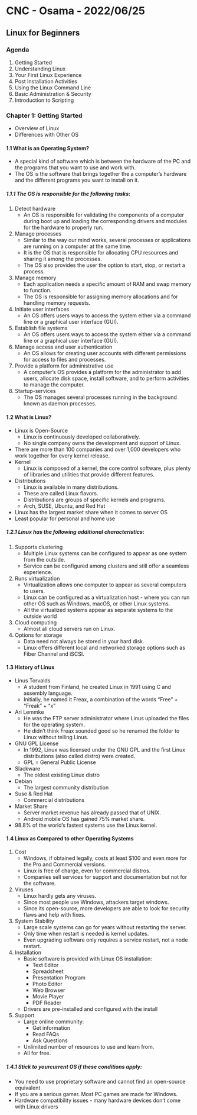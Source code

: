 # CNC - Osama - 2022/06/25

## Linux for Beginners

### Agenda

1. Getting Started
2. Understanding Linux
3. Your First Linux Experience
4. Post Installation Activities
5. Using the Linux Command Line
6. Basic Administration & Security
7. Introduction to Scripting

### Chapter 1: Getting Started

- Overview of Linux
- Differences with Other OS

#### 1.1 What is an Operating System?

- A special kind of software which is between the hardware of the PC and the programs that you want to use and work with.
- The OS is the software that brings together the a computer’s hardware and the different programs you want to install on it.

##### 1.1.1 The OS is responsible for the following tasks:

1. Detect hardware
   - An OS is responsible for validating the components of a computer during boot up and loading the corresponding drivers and modules for the hardware to properly run.
2. Manage processes
   - Similar to the way our mind works, several processes or applications are running on a computer at the same time.
   - It is the OS that is responsible for allocating CPU resources and sharing it among the processes.
   - The OS also provides the user the option to start, stop, or restart a process.
3. Manage memory
   - Each application needs a specific amount of RAM and swap memory to function.
   - The OS is responsible for assigning memory allocations and for handling memory requests.
4. Initiate user interfaces
   - An OS offers users ways to access the system either via a command line or a graphical user interface (GUI).
5. Establish file systems
   - An OS offers users ways to access the system either via a command line or a graphical user interface (GUI).
6. Manage access and user authentication
   - An OS allows for creating user accounts with different permissions for access to files and processes.
7. Provide a platform for administrative use
   - A computer’s OS provides a platform for the administrator to add users, allocate disk space, install software, and to perform activities to manage the computer.
8. Startup-services
   - The OS manages several processes running in the background known as daemon processes.

#### 1.2 What is Linux?

- Linux is Open-Source
  - Linux is continuously developed collaboratively.
  - No single company owns the development and support of Linux.
- There are more than 100 companies and over 1,000 developers who work together for every kernel release.
- Kernel
  - Linux is composed of a kernel, the core control software, plus plenty of libraries and utilities that provide different features.
- Distributions
  - Linux is available in many distributions.
  - These are called Linux flavors.
  - Distributions are groups of specific kernels and programs.
  - Arch, SUSE, Ubuntu, and Red Hat
- Linux has the largest market share when it comes to server OS
- Least popular for personal and home use

##### 1.2.1 Linux has the following additional characteristics:

1. Supports clustering
   - Multiple Linux systems can be configured to appear as one system from the outside.
   - Service can be configured among clusters and still offer a seamless experience.
2. Runs virtualization
   - Virtualization allows one computer to appear as several computers to users.
   - Linux can be configured as a virtualization host - where you can run other OS such as Windows, macOS, or other Linux systems.
   - All the virtualized systems appear as separate systems to the outside world
3. Cloud computing
   - Almost all cloud servers run on Linux.
4. Options for storage
   - Data need not always be stored in your hard disk.
   - Linux offers different local and networked storage options such as Fiber Channel and iSCSI.

#### 1.3 History of Linux

- Linus Torvalds
  - A student from Finland, he created Linux in 1991 using C and assembly language.
  - Initially, he named it Freax, a combination of the words “Free” + “Freak” + “x”
- Ari Lemmke
  - He was the FTP server administrator where Linus uploaded the files for the operating system.
  - He didn’t think Freax sounded good so he renamed the folder to Linux without telling Linus.
- GNU GPL License
  - In 1992, Linux was licensed under the GNU GPL and the first Linux distributions (also called distro) were created.
  - GPL = General Public License
- Slackware
  - The oldest existing Linux distro
- Debian
  - The largest community distribution
- Suse & Red Hat
  - Commercial distributions
- Market Share
  - Server market revenue has already passed that of UNIX.
  - Android mobile OS has gained 75% market share.
- 98.8% of the world’s fastest systems use the Linux kernel.

#### 1.4 Linux as Compared to other Operating Systems

1. Cost
   - Windows, if obtained legally, costs at least $100 and even more for the Pro and Commercial versions.
   - Linux is free of charge, even for commercial distros.
   - Companies sell services for support and documentation but not for the software.
2. Viruses
   - Linux hardly gets any viruses.
   - Since most people use Windows, attackers target windows.
   - Since its open-source, more developers are able to look for security flaws and help with fixes.
3. System Stability
   - Large scale systems can go for years without restarting the server.
   - Only time when restart is needed is kernel updates.
   - Even upgrading software only requires a service restart, not a node restart.
4. Installation
   - Basic software is provided with Linux OS installation:
     - Text Editor
     - Spreadsheet
     - Presentation Program
     - Photo Editor
     - Web Browser
     - Movie Player
     - PDF Reader
   - Drivers are pre-installed and configured with the install
5. Support
   - Large online community:
     - Get information
     - Read FAQs
     - Ask Questions
   - Unlimited number of resources to use and learn from.
   - All for free.

##### 1.4.1 Stick to yourcurrent OS if these conditions apply:

- You need to use proprietary software and cannot find an open-source equivalent
- If you are a serious gamer. Most PC games are made for Windows.
- Hardware compatibility issues - many hardware devices don’t come with Linux drivers
